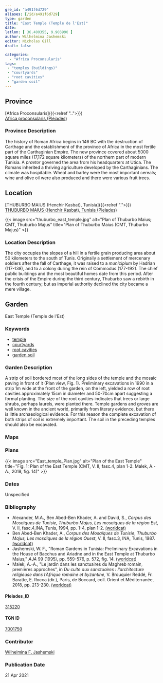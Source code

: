 ```yaml
---
gre_id: "a491f6d729"
aliases: [/id/a491f6d729]
type: garden
title: "East Temple (Temple de l'Est)"
date:
latlon: [ 36.400355, 9.903990 ]
author: Wilhelmina Jashemski
editor: Nicholas Gill
draft: false

categories:
  - "Africa Proconsularis"
tags:
 - "temples (buildings)"
 - "courtyards"
 - "root cavities"
 - "garden soil"
---
```


## Province
[Africa Proconsularis]({{<relref "..">}}) \
[Africa proconsularis (Pleiades)](https://pleiades.stoa.org/places/991341)

### Province Description

The history of Roman Africa begins in 146 BC with the destruction of Carthage and the establishment of the province of Africa in the most fertile part of the Carthaginian Empire. The new province covered about 5000 square miles (17,172 square kilometers) of the northern part of modern Tunisia. A *praetor* governed the area from his headquarters at Utica. The Romans inherited a thriving agriculture developed by the Carthaginians. The climate was hospitable. Wheat and barley were the most important cereals; wine and olive oil were also produced and there were various fruit trees.

## Location
[THUBURBO MAIUS (Henchir Kasbat), Tunisia]({{<relref ".">}}) \
[THUBURBO MAIUS (Henchir Kasbat), Tunisia (Pleiades)](https://pleiades.stoa.org/places/315220)


{{< image src="thuburbo_east_temple.jpg" alt="Plan of Thuburbo Maius; CMT, Thuburbo Majus" title="Plan of Thuburbo Maius (CMT, Thuburbo Majus)" >}}

### Location Description

The city occupies the slopes of a hill in a fertile grain producing area about 50 kilometers to the south of Tunis. Originally a settlement of mercenary soldiers after the fall of Carthage, it was raised to a *municipium* by Hadrian (117-138), and to a colony during the rein of Commodus (177-192). The chief public buildings and the most beautiful homes date from this period. After the crisis of the Empire during the third century, Thuburbo saw a rebirth in the fourth century; but as imperial authority declined the city became a mere village.

## Garden

East Temple (Temple de l'Est)

### Keywords

- [temple](#)
- [courtyards](http://vocab.getty.edu/page/aat/300004095)
- [root cavities](#)
- [garden soil](#)

### Garden Description

A strip of soil bordered most of the long sides of the temple and the mosaic paving in front of it (Plan view, Fig. 1). Preliminary excavations in 1990 in a strip 1m wide at the front of the garden, on the left, yielded a row of root cavities approximately 15cm in diameter and 50-70cm apart suggesting a formal planting. The size of the root cavities indicates that trees or large shrubs, perhaps laurels, were planted there. Temple gardens and groves are well known in the ancient world, primarily from literary evidence, but there is little archaeological evidence. For this reason the complete excavation of both strips of soil is extremely important. The soil in the preceding temples should also be excavated.

### Maps

### Plans

{{< image src="East_temple_Plan.jpg" alt="Plan of the East Temple" title="Fig. 1: Plan of the East Temple (CMT, V.  II,  fasc.4, plan 1-2. Malek, A.-A., 2018, fig. 14)" >}}

### Dates
Unspecified

### Bibliography

*  Alexander, M.A., Ben Abed-Ben Khader, A. and David, S., *Corpus des Mosaïques de Tunisie*, *Thuburbo  Majus,  Les  mosaïques  de  la  région Est*,  V.  II,  fasc.4,INA, Tunis, 1994, pp. 1-4, plan 1-2. [(worldcat)](http://www.worldcat.org/oclc/71513636)
* Ben Abed-Ben Khader, A., *Corpus des Mosaïques de Tunisie*, *Thuburbo Majus, Les mosaïques de la région Ouest*, V. II, fasc.3, INA, Tunis, 1987.[(worldcat)](http://www.worldcat.org/oclc/20058336)  
* Jashemski, W. F., "Roman Gardens in Tunisia: Preliminary Excavations in the House of Bacchus and Ariadne and in the East Temple at Thuburbo Maius," *AJA* 99 (1995), pp. 559-576, p. 572, fig. 14. [(worldcat)](http://www.worldcat.org/oclc/7376761548)
* Malek, A.-A., "Le jardin dans les sanctuaires du Maghreb romain, premières approches", in *Du culte aux sanctuaires : l’architecture religieuse dans l’Afrique romaine et byzantine*, V. Brouquier Reddé, Fr. Baratte, E. Rocca (dir.), Paris, de Boccard, coll. Orient et Méditerranée, 2018, pp. 213-230. [(worldcat)](http://www.worldcat.org/oclc/1085352690)  

#### Pleiades_ID

[315220](https://pleiades.stoa.org/places/315220)

#### TGN ID

[7001750](http://vocab.getty.edu/page/tgn/7001750)

### Contributor

[Wilhelmina F. Jashemski](http://worldcat.org/identities/lccn-n80037970/)
<!--add in orcid id and info-->

### Publication Date
21 Apr 2021
